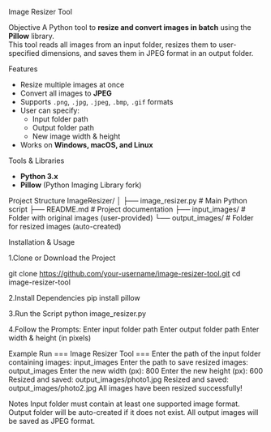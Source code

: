 Image Resizer Tool

Objective
A Python tool to **resize and convert images in batch** using the **Pillow** library.  
This tool reads all images from an input folder, resizes them to user-specified dimensions, and saves them in JPEG format in an output folder.

Features
- Resize multiple images at once
- Convert all images to **JPEG**
- Supports `.png`, `.jpg`, `.jpeg`, `.bmp`, `.gif` formats
- User can specify:
  - Input folder path
  - Output folder path
  - New image width & height
- Works on **Windows, macOS, and Linux**

Tools & Libraries
- **Python 3.x**
- **Pillow** (Python Imaging Library fork)

Project Structure
ImageResizer/
│
├── image_resizer.py # Main Python script
├── README.md # Project documentation
├── input_images/ # Folder with original images (user-provided)
└── output_images/ # Folder for resized images (auto-created)

Installation & Usage

1.Clone or Download the Project

git clone https://github.com/your-username/image-resizer-tool.git
cd image-resizer-tool

2️.Install Dependencies
pip install pillow

3️.Run the Script
python image_resizer.py

4.Follow the Prompts:
Enter input folder path
Enter output folder path
Enter width & height (in pixels)

Example Run
=== Image Resizer Tool ===
Enter the path of the input folder containing images: input_images
Enter the path to save resized images: output_images
Enter the new width (px): 800
Enter the new height (px): 600
Resized and saved: output_images/photo1.jpg
Resized and saved: output_images/photo2.jpg
All images have been resized successfully!

Notes
Input folder must contain at least one supported image format.
Output folder will be auto-created if it does not exist.
All output images will be saved as JPEG format.

